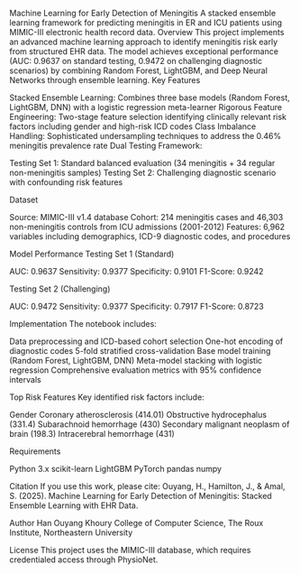 Machine Learning for Early Detection of Meningitis
A stacked ensemble learning framework for predicting meningitis in ER and ICU patients using MIMIC-III electronic health record data.
Overview
This project implements an advanced machine learning approach to identify meningitis risk early from structured EHR data. The model achieves exceptional performance (AUC: 0.9637 on standard testing, 0.9472 on challenging diagnostic scenarios) by combining Random Forest, LightGBM, and Deep Neural Networks through ensemble learning.
Key Features

Stacked Ensemble Learning: Combines three base models (Random Forest, LightGBM, DNN) with a logistic regression meta-learner
Rigorous Feature Engineering: Two-stage feature selection identifying clinically relevant risk factors including gender and high-risk ICD codes
Class Imbalance Handling: Sophisticated undersampling techniques to address the 0.46% meningitis prevalence rate
Dual Testing Framework:

Testing Set 1: Standard balanced evaluation (34 meningitis + 34 regular non-meningitis samples)
Testing Set 2: Challenging diagnostic scenario with confounding risk features



Dataset

Source: MIMIC-III v1.4 database
Cohort: 214 meningitis cases and 46,303 non-meningitis controls from ICU admissions (2001-2012)
Features: 6,962 variables including demographics, ICD-9 diagnostic codes, and procedures

Model Performance
Testing Set 1 (Standard)

AUC: 0.9637
Sensitivity: 0.9377
Specificity: 0.9101
F1-Score: 0.9242

Testing Set 2 (Challenging)

AUC: 0.9472
Sensitivity: 0.9377
Specificity: 0.7917
F1-Score: 0.8723

Implementation
The notebook includes:

Data preprocessing and ICD-based cohort selection
One-hot encoding of diagnostic codes
5-fold stratified cross-validation
Base model training (Random Forest, LightGBM, DNN)
Meta-model stacking with logistic regression
Comprehensive evaluation metrics with 95% confidence intervals

Top Risk Features
Key identified risk factors include:

Gender
Coronary atherosclerosis (414.01)
Obstructive hydrocephalus (331.4)
Subarachnoid hemorrhage (430)
Secondary malignant neoplasm of brain (198.3)
Intracerebral hemorrhage (431)

Requirements

Python 3.x
scikit-learn
LightGBM
PyTorch
pandas
numpy

Citation
If you use this work, please cite:
Ouyang, H., Hamilton, J., & Amal, S. (2025). Machine Learning for Early Detection of Meningitis: 
Stacked Ensemble Learning with EHR Data.

Author
Han Ouyang
Khoury College of Computer Science, The Roux Institute, Northeastern University

License
This project uses the MIMIC-III database, which requires credentialed access through PhysioNet.
